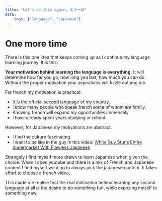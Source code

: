 ```yaml
---
title: "Let's do this again, もう一回"
data:
    tags: ["language", "japanese"]
---
```


# One more time
There is this one idea that keeps coming up as I continue my language learning journey. 
It is this: 

**Your motivation behind learning the language is everything.**
It will determine how far you go, how long you last, how much you can do. 
Without the proper motivation your aspirations will fizzle out and die.

For french my motivation is practical: 
- It is the official second language of my country. 
- I know many people who speak french some of whom are family.
- Knowing french will expand my opportunities immensely.
- I have already spent years studying in school.

However, for Japanese my motivations are abstract. 
- I find the culture fascinating.
- I want to be like in the guy in this video: [White Guy Stuns Entire Supermarket With Flawless Japanese](https://www.youtube.com/watch?v=fMBhj5WGeaI)

Strangely I find myself more drawn to learn Japanese when given the choice. When I open youtube and there is a mix of French and Japanese content I find myself wanting to always pick the japanese content. It takes effort to choose a french video.

This made me realise that the real motivation behind learning any second language at all is the desire to do something fun, while exposing myself to something new.